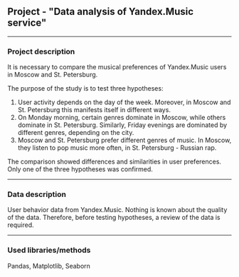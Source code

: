 ## Project - "Data analysis of Yandex.Music service"
___
### Project description
It is necessary to compare the musical preferences of Yandex.Music users in Moscow and St. Petersburg. 

The purpose of the study is to test three hypotheses:

1. User activity depends on the day of the week. Moreover, in Moscow and St. Petersburg this manifests itself in different ways.
2. On Monday morning, certain genres dominate in Moscow, while others dominate in St. Petersburg. Similarly, Friday evenings are dominated by different genres, depending on the city.
3. Moscow and St. Petersburg prefer different genres of music. In Moscow, they listen to pop music more often, in St. Petersburg - Russian rap.

The comparison showed differences and similarities in user preferences. Only one of the three hypotheses was confirmed. 
___
### Data description
User behavior data from Yandex.Music. Nothing is known about the quality of the data. Therefore, before testing hypotheses, a review of the data is required.
___
### Used libraries/methods
Pandas, Matplotlib, Seaborn